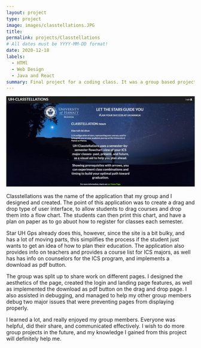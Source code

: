 ```yaml
---
layout: project
type: project
image: images/classtellations.JPG
title: 
permalink: projects/Classtellations
# All dates must be YYYY-MM-DD format!
date: 2020-12-18
labels:
  - HTMl
  - Web Design
  - Java and React
summary: Final project for a coding class. It was a group based project, in which we designed a web application used to help students plan their academic future.
---
```


<div class="ui small rounded images">
  <img class="ui image" src="../images/classtellations.JPG">
</div>
 
 Classtellations was the name of the application that my group and I designed and created. The point of this application was to create a drag and drop type of user interface, to allow students to drag courses and drop them into a flow chart. The students can then print this chart, and have a plan on paper as to go abuot how to register for classes each semester.
 
 Star UH Gps already does this, however, since the site is a bit bulky, and has a lot of moving parts, this simplifies the process if the student just wants to get an idea of how to plan their education. The application also provides info on teachers and provides a course list for ICS majors, as well has has info on counselors for the ICS program, and implements a download as pdf button.
 
 The group was split up to share work on different pages. I designed the aesthetics of the page, created the login and landing page features, as well as implemented the download as pdf button on the drag and drop page. I also assisted in debugging, and managed to help my other group members debug two major issues that were preventing pages from displaying properly.
 
 I learned a lot, and really enjoyed my group members. Everyone was helpful, did their share, and communicated effectively. I wish to do more group projects in the future, and my knowledge I gained from this project will definitely help me.
